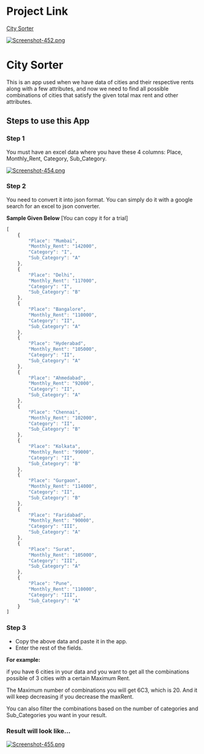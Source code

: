 
# Project Link

[City Sorter](https://ondemandsorter.netlify.app/)

[![Screenshot-452.png](https://i.postimg.cc/fWK4JpGb/Screenshot-452.png)](https://postimg.cc/t7YvcSC0)
# City Sorter

This is an app used when we have data of cities and their respective rents along with a few attributes, and now we need to find all possible combinations of cities that satisfy the given total max rent and other attributes. 

## Steps to use this App 

### Step 1

You must have an excel data where you have these 4 columns: Place, Monthly_Rent, Category, Sub_Category.

[![Screenshot-454.png](https://i.postimg.cc/fbC9pw3d/Screenshot-454.png)](https://postimg.cc/d773TcjQ)

### Step 2

You need to convert it into json format. You can simply do it with a google search for an excel to json converter.

**Sample Given Below** [You can copy it for a trial]

```javascript
[
    {
        "Place": "Mumbai",
        "Monthly_Rent": "142000",
        "Category": "I",
        "Sub_Category": "A"
    },
    {
        "Place": "Delhi",
        "Monthly_Rent": "117000",
        "Category": "I",
        "Sub_Category": "B"
    },
    {
        "Place": "Bangalore",
        "Monthly_Rent": "110000",
        "Category": "II",
        "Sub_Category": "A"
    },
    {
        "Place": "Hyderabad",
        "Monthly_Rent": "105000",
        "Category": "II",
        "Sub_Category": "A"
    },
    {
        "Place": "Ahmedabad",
        "Monthly_Rent": "92000",
        "Category": "II",
        "Sub_Category": "A"
    },
    {
        "Place": "Chennai",
        "Monthly_Rent": "102000",
        "Category": "II",
        "Sub_Category": "B"
    },
    {
        "Place": "Kolkata",
        "Monthly_Rent": "99000",
        "Category": "II",
        "Sub_Category": "B"
    },
    {
        "Place": "Gurgaon",
        "Monthly_Rent": "114000",
        "Category": "II",
        "Sub_Category": "B"
    },
    {
        "Place": "Faridabad",
        "Monthly_Rent": "90000",
        "Category": "III",
        "Sub_Category": "A"
    },
    {
        "Place": "Surat",
        "Monthly_Rent": "105000",
        "Category": "III",
        "Sub_Category": "A"
    },
    {
        "Place": "Pune",
        "Monthly_Rent": "110000",
        "Category": "III",
        "Sub_Category": "A"
    }
]
```
### Step 3

- Copy the above data and paste it in the app.
- Enter the rest of the fields.

**For example:** 

if you have 6 cities in your data and you want to get all the combinations possible of 3 cities with a certain Maximum Rent.

The Maximum number of combinations you will get 6C3, which is 20. And it will keep decreasing if you decrease the maxRent.

You can also filter the combinations based on the number of categories and Sub_Categories you want in your result.

### Result will look like...

[![Screenshot-455.png](https://i.postimg.cc/5yk4C2Pw/Screenshot-455.png)](https://postimg.cc/YLYBcMB9)


